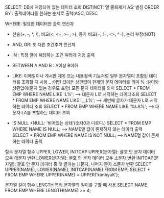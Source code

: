 SELECT: DB에 저장되어 있는 데이터 조회
DISTINCT: 열 중복제거
AS: 별칭 
ORDER BY : 출력데이터를 원하는 순서로 출력(ASC, DESC

WHERE: 필요한 데이터만 출력
연산자
- 산술(+, -, *, /), 비교(<, <=, >=, >), 등가 비교(=, !=, <>, ^=), 논리 부정(NOT)
- AND, OR: 또 다른 조건추가 연산자
- IN : 특정 열에 해당하는 조건 여러개 지정 출력
- BETWEEN A AND B : A이상 B이하
- LIKE: 이메일이나 게시판 제목 또는 내용검색 기능처럼 일부 문자열이 포함된 데이터를 조회할 때 사용
    _ :어떤 값이든 상관없이 한개의 문자 데이터를 의미
    % :길이와 상관없이(문자 없는 경우도 포함) 모든 문자 데이터를 의미
    SELECT * FROM EMP WHERE NAME LIKE 'L%'; --> 대문자 L로 시작하는 데이터조회
    SELECT * FROM EMP WHERE NAME LIKE '__L%'; --> 세번째 글자가 대문자 L로 시작하는 데이터 조회
    SELECT * FROM EMP WHERE NAME LIKE '%LA%'; --> 대문자 LA를 포함하는 데이터 조회

- IS NULL
    *NULL: '비어있는 상태'(숫자0과 다르다.)
    SELECT * FROM EMP WHERE NAME IS NULL; --> NAME열 값이 존재하지 않는 데이터 출력
    SELECT * FROM EMP WHERE NAME IS NOT NULL; --> NAME열 값이 존재하는 데이터 출력
    
함수
문자열 함수
UPPER, LOWER, INITCAP
    UPPER(문자열): 괄호 안 문자 데이터 모두 대문자 변환
    LOWER(문자열): 괄호 안 문자 데이터 모두 소문자 변환
    INITCAP(문자열): 괄호 안 문자 데이터 중 첫 글자는 대문자, 나머지 문자 소문자 변환
    SELECT UPPER(NAME), LOWER(NAME), INITCAP(NAME) FROM EMP;
    SELECT * FROM EMP WHERE UPPER(NAME) = UPPER('kimhyuK');
    
문자열 길이 함수
LENGTH
    특정 문자열의 길이를 구할 때 사용
    SELECT NAME FROM EMP WHERE LENGTH(NAME) >= 4;
